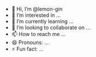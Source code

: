 - 👋 Hi, I’m @lemon-gin
- 👀 I’m interested in ...
- 🌱 I’m currently learning ...
- 💞️ I’m looking to collaborate on ...
- 📫 How to reach me ...
- 😄 Pronouns: ...
- ⚡ Fun fact: ...

<!---
lemon-gin/lemon-gin is a ✨ special ✨ repository because its `README.md` (this file) appears on your GitHub profile.
You can click the Preview link to take a look at your changes.
--->
